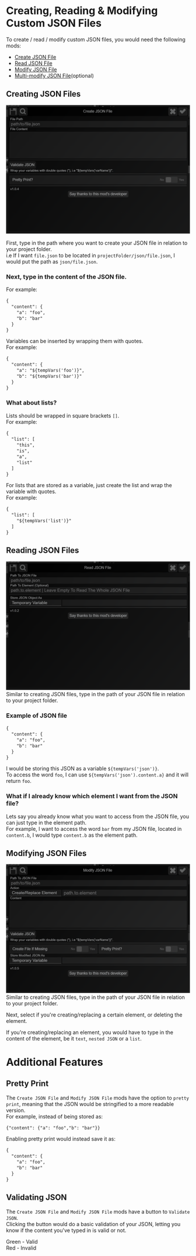 # Creating, Reading & Modifying Custom JSON Files
To create / read / modify custom JSON files, you would need the following mods:
- [Create JSON File](https://github.com/RatWasHere/bmods/blob/master/Actions/createJsonFile_MOD.js)
- [Read JSON File](https://github.com/RatWasHere/bmods/blob/master/Actions/readJsonFile_MOD.js)
- [Modify JSON File](https://github.com/RatWasHere/bmods/blob/master/Actions/modifyJsonFile_MOD.js)
- [Multi-modify JSON File](https://github.com/RatWasHere/bmods/blob/master/Actions/multiModifyJsonFile_MOD.js)(optional)

## Creating JSON Files
![](https://github.com/slothyace/bmd-actionGuides/blob/main/.images/createJsonFile.png)

First, type in the path where you want to create your JSON file in relation to your project folder.  
i.e If I want `file.json` to be located in `projectFolder/json/file.json`, I would put the path as `json/file.json`.  

### Next, type in the content of the JSON file.  
For example:  
```
{
  "content": {
    "a": "foo",
    "b": "bar"
  }
}
```

Variables can be inserted by wrapping them with quotes.  
For example:  
```
{
  "content": {
    "a": "${tempVars('foo')}",
    "b": "${tempVars('bar')}"
  }
}
```

### What about lists?
Lists should be wrapped in square brackets `[]`.  
For example:  
```
{
  "list": [
    "this",
    "is",
    "a",
    "list"
  ]
}
```

For lists that are stored as a variable, just create the list and wrap the variable with quotes.  
For example:  
```
{
  "list": [
    "${tempVars('list')}"
  ]
}
```

## Reading JSON Files
![](https://github.com/slothyace/bmd-actionGuides/blob/main/.images/readJsonFile.png)
Similar to creating JSON files, type in the path of your JSON file in relation to your project folder.

### Example of JSON file
```
{
  "content": {
    "a": "foo",
    "b": "bar"
  }
}
```

I would be storing this JSON as a variable `${tempVars('json')}`.  
To access the word `foo`, I can use `${tempVars('json').content.a}` and it will return `foo`.

### What if I already know which element I want from the JSON file?
Lets say you already know what you want to access from the JSON file, you can just type in the element path.  
For example, I want to access the word `bar` from my JSON file, located in `content.b`, I would type `content.b` as the element path.  

## Modifying JSON Files
![](https://github.com/slothyace/bmd-actionGuides/blob/main/.images/modifyJsonFile.png)
Similar to creating JSON files, type in the path of your JSON file in relation to your project folder.  

Next, select if you're creating/replacing a certain element, or deleting the element.  

If you're creating/replacing an element, you would have to type in the content of the element, be it `text`, `nested JSON` or a `list`.

# Additional Features
## Pretty Print
The `Create JSON File` and `Modify JSON File` mods have the option to `pretty print`, meaning that the JSON would be stringified to a more readable version.  
For example, instead of being stored as:  
```
{"content": {"a": "foo","b": "bar"}}
```  
Enabling pretty print would instead save it as:  
```
{
  "content": {
    "a": "foo",
    "b": "bar"
  }
}
```

## Validating JSON
The `Create JSON File` and `Modify JSON File` mods have a button to `Validate JSON`.  
Clicking the button would do a basic validation of your JSON, letting you know if the content you've typed in is valid or not.

Green - Valid  
Red - Invalid


